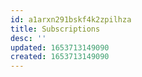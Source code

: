 ```yaml
---
id: a1arxn291bskf4k2zpilhza
title: Subscriptions
desc: ''
updated: 1653713149090
created: 1653713149090
---
```


